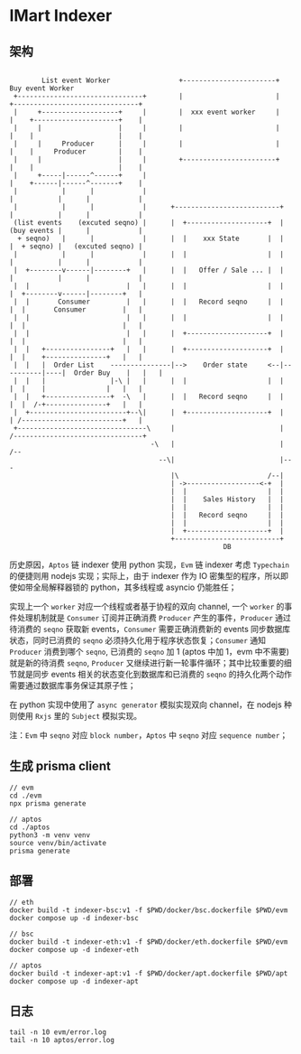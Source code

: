 # IMart Indexer

## 架构

```

        List event Worker                 +-----------------------+                 Buy event Worker
 +-------------------------------+        |                       |        +-------------------------------+
 |     +-------------------+     |        |  xxx event worker     |        |    +---------------------+    |
 |     |                   |     |        |                       |        |    |                     |    |
 |     |     Producer      |     |        |                       |        |    |     Producer        |    |
 |     |                   |     |        +-----------------------+        |    |                     |    |
 |     +-----|------^------+     |                                         |    +------|------^-------+    |
 |           |      |            |                                         |           |      |            |
 |           |      |            |      +--------------------------+       |           |      |            |
 (list events    (excuted seqno) |      |  +--------------------+  |       (buy events |      |            |
  + seqno)   |      |            |      |  |    xxx State       |  |       |  + seqno) |   (excuted seqno) |
 |           |      |            |      |  |                    |  |       |           |      |            |
 |  +--------v------|--------+   |      |  |   Offer / Sale ... |  |       |           |      |            |
 |  |                        |   |      |  |                    |  |       |  +--------v------|--------+   |
 |  |       Consumer         |   |      |  |   Record seqno     |  |       |  |       Consumer         |   |
 |  |                        |   |      |  |                    |  |       |  |                        |   |
 |  |                        |   |      |  +--------------------+  |       |  |                        |   |
 |  |   +----------------+   |   |      |  +--------------------+  |       |  |    +---------------+   |   |
 |  |   |  Order List    ---------------|-->    Order state     <--|----------|----|  Order Buy    |   |   |
 |  |   |                |-\ |   |      |  |                    |  |       |  |    |               |   |   |
 |  |   +----------------+  -\   |      |  |   Record seqno     |  |       |  |  /-+---------------+   |   |
 |  +------------------------+--\|      |  +--------------------+  |       | /-------------------------+   |
 +--------------------------------\     |                          |      /--------------------------------+
                                   -\   |                          |   /--
                                     --\|                          |---
                                        |\                      /--|
                                        | ->------------------<-+  |
                                        |  |                    |  |
                                        |  |    Sales History   |  |
                                        |  |                    |  |
                                        |  |   Record seqno     |  |
                                        |  |                    |  |
                                        |  +--------------------+  |
                                        +--------------------------+
                                                     DB
```

历史原因，`Aptos` 链 indexer 使用 python 实现，`Evm` 链 indexer 考虑 `Typechain` 的便捷则用 nodejs 实现；实际上，由于 indexer 作为 IO 密集型的程序，所以即使如带全局解释器锁的 python，其多线程或 asyncio 仍能胜任；

实现上一个 `worker` 对应一个线程或者基于协程的双向 channel, 一个 `worker` 的事件处理机制就是 `Consumer` 订阅并正确消费 `Producer` 产生的事件，`Producer` 通过待消费的 `seqno` 获取新 events，`Consumer` 需要正确消费新的 events 同步数据库状态，同时已消费的 `seqno` 必须持久化用于程序状态恢复；`Consumer` 通知 `Producer` 消费到哪个 `seqno`, 已消费的 `seqno` 加 1 (aptos 中加 1，evm 中不需要) 就是新的待消费 `seqno`, `Producer` 又继续进行新一轮事件循环；其中比较重要的细节就是同步 events 相关的状态变化到数据库和已消费的 `seqno` 的持久化两个动作需要通过数据库事务保证其原子性；

在 python 实现中使用了 `async generator` 模拟实现双向 channel，在 nodejs 种则使用 `Rxjs` 里的 `Subject` 模拟实现。

注：`Evm` 中 `seqno` 对应 `block number`，`Aptos` 中 `seqno` 对应 `sequence number`；

## 生成 prisma client

```
// evm
cd ./evm
npx prisma generate

// aptos
cd ./aptos
python3 -m venv venv
source venv/bin/activate
prisma generate
```

## 部署

```
// eth
docker build -t indexer-bsc:v1 -f $PWD/docker/bsc.dockerfile $PWD/evm
docker compose up -d indexer-bsc

// bsc
docker build -t indexer-eth:v1 -f $PWD/docker/eth.dockerfile $PWD/evm
docker compose up -d indexer-eth

// aptos
docker build -t indexer-apt:v1 -f $PWD/docker/apt.dockerfile $PWD/apt
docker compose up -d indexer-apt
```

## 日志

```
tail -n 10 evm/error.log
tail -n 10 aptos/error.log
```
